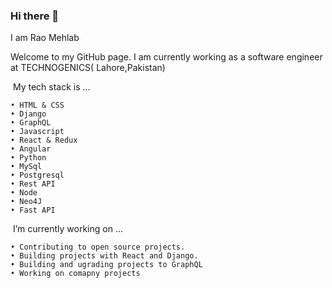 ### Hi there 👋 

<!--
**RaoMehlab/RaoMehlab** is a ✨ _special_ ✨ repository because its `README.md` (this file) appears on your GitHub profile.

Here are some ideas to get you started:

- 🔭 I’m currently working on ...
- 🌱 I’m currently learning ...
- 👯 I’m looking to collaborate on ...
- 🤔 I’m looking for help with ...
- 💬 Ask me about ...
- 📫 How to reach me: ...
- 😄 Pronouns: ...
- ⚡ Fun fact: ...
-->


I am Rao Mehlab

Welcome to my GitHub page. I am currently working as a software engineer at TECHNOGENICS( Lahore,Pakistan)

 My tech stack is ...
 
    • HTML & CSS
    • Django
    • GraphQL
    • Javascript
    • React & Redux
    • Angular
    • Python
    • MySql
    • Postgresql
    • Rest API
    • Node
    • Neo4J
    • Fast API
    
 I’m currently working on ...
 
    • Contributing to open source projects.
    • Building projects with React and Django.
    • Building and ugrading projects to GraphQL 
    • Working on comapny projects
